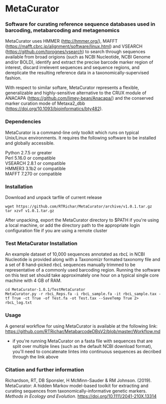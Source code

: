# MetaCurator
### Software for curating reference sequence databases used in barcoding, metabarcoding and metagenomics
MetaCurator uses HMMER (http://hmmer.org/), MAFFT (https://mafft.cbrc.jp/alignment/software/linux.html) and VSEARCH (https://github.com/torognes/vsearch) to search through sequences available from broad origions (such as NCBI Nucleotide, NCBI Genome and/or BOLD), identify and extract the precise barcode marker region of interest, discard irrelevent sequences and sequence regions, and dereplicate the resulting reference data in a taxonomically-supervised fashion.

With respect to similar softare, MetaCurator represents a flexible, generalizable and highly-sensitive alternative to the CRUX module of ANACAPA (https://github.com/limey-bean/Anacapa/) and the conserved marker curation mode of Metaxa2_dbb (https://doi.org/10.1093/bioinformatics/bty482).
 
### Dependencies  
MetaCurator is a command-line only toolkit which runs on typical Unix/Linux environments. It requires the following software to be installed and globally accessible. 

Python 2.7.5 or greater  
Perl 5.16.0 or compatible  
VSEARCH 2.8.1 or compatible  
HMMER3 3.1b2 or compatible  
MAFFT 7.270 or compatible  

### Installation
Download and unpack tarfile of current release
```
wget https://github.com/RTRichar/MetaCurator/archive/v1.0.1.tar.gz
tar xzvf v1.0.1.tar.gz 
```
After unpacking, export the MetaCurator directory to $PATH if you're using a local machine, or add the directory path to the appropriate login configuration file if you are using a remote cluster

### Test MetaCurator Installation
An example dataset of 10,000 sequences annotated as *rbcL* in NCBI Nucleotide is provided along with a Taxonomizr formated taxonomy file and a set of 8 hand-picked *rbcL* sequences manually trimmed to be representative of a commonly used barcoding region. Running the software on this test set should take approximately one hour on a typical single core machine with 4 GB of RAM.  
```
cd MetaCurator-1.0.1/TestMetaCurator
MetaCurator.py -r rbcL_Reps.fa -i rbcL_sample.fa -it rbcL_sample.tax -tf True -ct True -of Test.fa -ot Test.tax --SaveTemp True 2> rbcL_log.txt
```

### Usage
A general workflow for using MetaCurator is available at the following link:
https://github.com/RTRichar/MetabarcodeDBsV2/blob/master/Workflow.md
* if you're running MetaCurator on a fasta file with sequences that are split over multiple lines (such as the default NCBI download format), you'll need to concatenate lintes into continuous sequences as decribed through the link above 

### Citation and further information
Richardson, RT, DB Sponsler, H McMinn-Sauder & RM Johnson. (2019). MetaCurator: A hidden Markov model-based toolkit for extracting and curating sequences from taxonomically-informative genetic markers. *Methods in Ecology and Evolution*. https://doi.org/10.1111/2041-210X.13314
